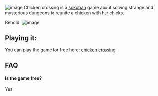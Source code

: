 ![image](https://user-images.githubusercontent.com/84760072/187482587-ab5f1a3c-266c-480c-ab81-4ee6cae9270d.png)
Chicken crossing is a [sokoban](https://en.wikipedia.org/wiki/Sokoban) game about solving strange and mysterious dungeons to reunite a chicken with her chicks.  
  
Behold:
![image](https://user-images.githubusercontent.com/84760072/187483330-662b5c9c-e87a-4d10-92cd-6124d8819e89.png)
  
## Playing it:  
You can play the game for free here: [chicken crossing](https://hwelsters.itch.io/chicken-crossing)
  
## FAQ
#### Is the game free?
Yes
